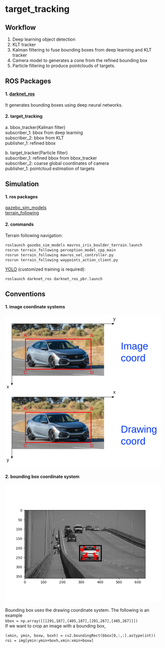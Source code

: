 # target_tracking

## Workflow
1. Deep learning object detection
2. KLT tracker
3. Kalman filtering to fuse bounding boxes from deep learning and KLT tracker
4. Camera model to generates a cone from the refined bounding box
5. Particle filtering to produce pointclouds of targets.

## ROS Packages
#### 1. [darknet_ros](https://github.com/leggedrobotics/darknet_ros)
It generates bounding boxes using deep neural networks.

#### 2. target_tracking
a. bbox_tracker(Kalman filter)  
subscriber_1: bbox from deep learning  
subscriber_2: bbox from KLT  
publisher_1: refined bbox  

b. target_tracker(Particle filter)  
subscriber_1: refined bbox from bbox_tracker  
subscriber_2: coarse global coordinates of camera  
publisher_1: pointcloud estimation of targets

## Simulation
#### 1. ros packages
[gazebo_sim_models](https://github.com/ZhiangChen/ros_vision)  
[terrain_following](https://github.com/ZhiangChen/ros_vision/tree/vel_control/terrain_following)  
#### 2. commands
Terrain following navigation:  
```
roslaunch gazebo_sim_models mavros_iris_boulder_terrain.launch  
rosrun terrain_following perception_model_cpp_main
rosrun terrain_following mavros_vel_controller.py
rosrun terrain_following waypoints_action_client.py
```
[YOLO](https://github.com/leggedrobotics/darknet_ros) (customized training is required):  
```
roslaunch darknet_ros darknet_ros_pbr.launch
```

## Conventions
#### 1. image coordinate systems
![image_coord.png](./img/coord_sys.png)


#### 2. bounding box coordinate system
![image_coord.png](./img/bbox_coord.png)

Bounding box uses the drawing coordinate system. The following is an example  
`bbox = np.array([[[291,187],[405,187],[291,267],[405,267]]])`  
If we want to crop an image with a bounding box,  
```buildoutcfg
(xmin, ymin, boxw, boxh) = cv2.boundingRect(bbox[0,:,:].astype(int))
roi = img[ymin:ymin+boxh,xmin:xmin+boxw]
```

